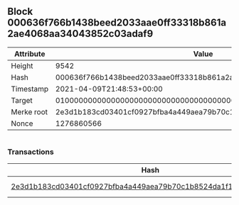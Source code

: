 ## Block 000636f766b1438beed2033aae0ff33318b861a2ae4068aa34043852c03adaf9

Attribute | Value
--- | ---
Height | 9542
Hash | 000636f766b1438beed2033aae0ff33318b861a2ae4068aa34043852c03adaf9
Timestamp | 2021-04-09T21:48:53+00:00
Target | 0100000000000000000000000000000000000000000000000000000000000000
Merke root | 2e3d1b183cd03401cf0927bfba4a449aea79b70c1b8524da1f1e88375f3a1416
Nonce | 1276860566

```

```

### Transactions

Hash | Amount
--- | ---
[2e3d1b183cd03401cf0927bfba4a449aea79b70c1b8524da1f1e88375f3a1416](2e3d1b183cd03401cf0927bfba4a449aea79b70c1b8524da1f1e88375f3a1416.md) | 10.00000000 SKEPTI 
